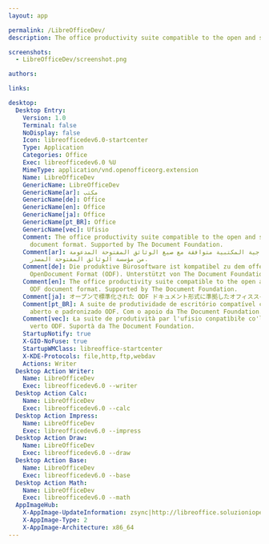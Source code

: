 ```yaml
---
layout: app

permalink: /LibreOfficeDev/
description: The office productivity suite compatible to the open and standardized ODF document format. Supported by The Document Foundation.

screenshots:
  - LibreOfficeDev/screenshot.png

authors:

links:

desktop:
  Desktop Entry:
    Version: 1.0
    Terminal: false
    NoDisplay: false
    Icon: libreofficedev6.0-startcenter
    Type: Application
    Categories: Office
    Exec: libreofficedev6.0 %U
    MimeType: application/vnd.openofficeorg.extension
    Name: LibreOfficeDev
    GenericName: LibreOfficeDev
    GenericName[ar]: مكتب
    GenericName[de]: Office
    GenericName[en]: Office
    GenericName[ja]: Office
    GenericName[pt_BR]: Office
    GenericName[vec]: Ufisio
    Comment: The office productivity suite compatible to the open and standardized ODF
      document format. Supported by The Document Foundation.
    Comment[ar]: الحقيبة اﻻنتاجية المكتبية متوافقة مع صيغ الوثائق المفتوحة المدعومة
      من مؤسسة الوثائق المفتوحة المصدر.
    Comment[de]: Die produktive Bürosoftware ist kompatibel zu dem offenen und standardisierten
      OpenDocument Format (ODF). Unterstützt von The Document Foundation.
    Comment[en]: The office productivity suite compatible to the open and standardized
      ODF document format. Supported by The Document Foundation.
    Comment[ja]: オープンで標準化された ODF ドキュメント形式に準拠したオフィススイートです。The Document Foundation によってサポートされています。
    Comment[pt_BR]: A suite de produtividade de escritório compatível com o formato
      aberto e padronizado ODF. Com o apoio da The Document Foundation.
    Comment[vec]: Ła suite de produtività par l'ufisio conpatìbiłe co'l formato standard
      verto ODF. Suportà da The Document Foundation.
    StartupNotify: true
    X-GIO-NoFuse: true
    StartupWMClass: libreoffice-startcenter
    X-KDE-Protocols: file,http,ftp,webdav
    Actions: Writer
  Desktop Action Writer:
    Name: LibreOfficeDev
    Exec: libreofficedev6.0 --writer
  Desktop Action Calc:
    Name: LibreOfficeDev
    Exec: libreofficedev6.0 --calc
  Desktop Action Impress:
    Name: LibreOfficeDev
    Exec: libreofficedev6.0 --impress
  Desktop Action Draw:
    Name: LibreOfficeDev
    Exec: libreofficedev6.0 --draw
  Desktop Action Base:
    Name: LibreOfficeDev
    Exec: libreofficedev6.0 --base
  Desktop Action Math:
    Name: LibreOfficeDev
    Exec: libreofficedev6.0 --math
  AppImageHub:
    X-AppImage-UpdateInformation: zsync|http://libreoffice.soluzioniopen.com/stable/LibreOfficeDev-6.0.0.0.alpha0_2017-08-18.AppImage.zsync
    X-AppImage-Type: 2
    X-AppImage-Architecture: x86_64
---
```

